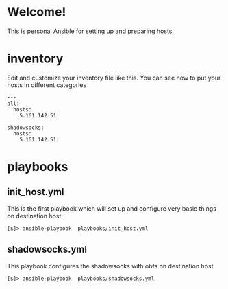 # Welcome!

This is personal Ansible for setting up and preparing hosts.

# inventory
Edit and customize your inventory file like this. You can see how to put your hosts in different categories 

    ---
    all:
      hosts:
        5.161.142.51:
    
    shadowsocks:
      hosts:
        5.161.142.51:

# playbooks

## init_host.yml
This is the first playbook which will set up and configure very basic things on destination host

	[$]> ansible-playbook  playbooks/init_host.yml


## shadowsocks.yml

This playbook configures the shadowsocks with obfs on destination host

    [$]> ansible-playbook  playbooks/shadowsocks.yml

